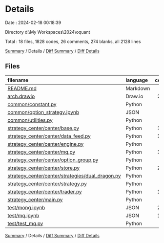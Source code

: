 # Details

Date : 2024-02-18 00:18:39

Directory d:\\My Workspaces\\2024\\oquant

Total : 18 files,  1828 codes, 26 comments, 274 blanks, all 2128 lines

[Summary](results.md) / Details / [Diff Summary](diff.md) / [Diff Details](diff-details.md)

## Files
| filename | language | code | comment | blank | total |
| :--- | :--- | ---: | ---: | ---: | ---: |
| [README.md](/README.md) | Markdown | 59 | 0 | 34 | 93 |
| [arch.drawio](/arch.drawio) | Draw.io | 246 | 0 | 0 | 246 |
| [common/constant.py](/common/constant.py) | Python | 31 | 0 | 7 | 38 |
| [common/option_strategy.ipynb](/common/option_strategy.ipynb) | JSON | 90 | 0 | 1 | 91 |
| [common/utilities.py](/common/utilities.py) | Python | 25 | 5 | 11 | 41 |
| [strategy_center/center/base.py](/strategy_center/center/base.py) | Python | 144 | 0 | 56 | 200 |
| [strategy_center/center/data_feed.py](/strategy_center/center/data_feed.py) | Python | 164 | 1 | 31 | 196 |
| [strategy_center/center/engine.py](/strategy_center/center/engine.py) | Python | 23 | 10 | 12 | 45 |
| [strategy_center/center/mq.py](/strategy_center/center/mq.py) | Python | 126 | 0 | 20 | 146 |
| [strategy_center/center/option_group.py](/strategy_center/center/option_group.py) | Python | 15 | 0 | 8 | 23 |
| [strategy_center/center/store.py](/strategy_center/center/store.py) | Python | 213 | 1 | 39 | 253 |
| [strategy_center/center/strategies/dual_dragon.py](/strategy_center/center/strategies/dual_dragon.py) | Python | 32 | 0 | 10 | 42 |
| [strategy_center/center/strategy.py](/strategy_center/center/strategy.py) | Python | 24 | 0 | 8 | 32 |
| [strategy_center/center/trader.py](/strategy_center/center/trader.py) | Python | 145 | 2 | 22 | 169 |
| [strategy_center/main.py](/strategy_center/main.py) | Python | 25 | 1 | 4 | 30 |
| [test/mong.ipynb](/test/mong.ipynb) | JSON | 230 | 0 | 1 | 231 |
| [test/mq.ipynb](/test/mq.ipynb) | JSON | 182 | 0 | 1 | 183 |
| [test/test_mq.py](/test/test_mq.py) | Python | 54 | 6 | 9 | 69 |

[Summary](results.md) / Details / [Diff Summary](diff.md) / [Diff Details](diff-details.md)